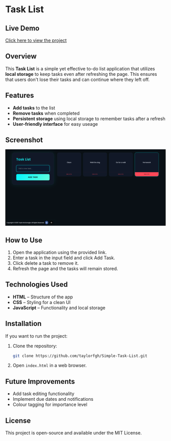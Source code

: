 # Task List

## Live Demo
<a href="https://taylorfgh.github.io/Simple-Task-List/" target="_blank">Click here to view the project</a>


## Overview
This **Task List** is a simple yet effective to-do list application that utilizes **local storage** to keep tasks even after refreshing the page. This ensures that users don't lose their tasks and can continue where they left off.

## Features
- **Add tasks** to the list
- **Remove tasks** when completed
- **Persistent storage** using local storage to remember tasks after a refresh
- **User-friendly interface** for easy useage

## Screenshot

![Task List Screenshot](Preview.png)

## How to Use
1. Open the application using the provided link.
2. Enter a task in the input field and click Add Task.
3. Click delete a task to remove it.
4. Refresh the page and the tasks will remain stored.

## Technologies Used
- **HTML** – Structure of the app
- **CSS** – Styling for a clean UI
- **JavaScript** – Functionality and local storage 

## Installation
If you want to run the project:
1. Clone the repository:
   ```sh
   git clone https://github.com/taylorfgh/Simple-Task-List.git
   ```
2. Open `index.html` in a web browser.

## Future Improvements
- Add task editing functionality
- Implement due dates and notifications
- Colour tagging for importance level

## License
This project is open-source and available under the MIT License.

